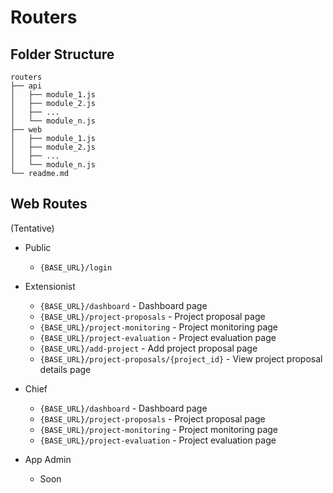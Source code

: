 # Routers


## Folder Structure

```
routers
├── api
│   ├── module_1.js
│   ├── module_2.js
│   ├── ...
│   └── module_n.js
├── web
│   ├── module_1.js
│   ├── module_2.js
│   ├── ...
│   └── module_n.js
└── readme.md
```


## Web Routes

(Tentative)

* Public
    - `{BASE_URL}/login`

* Extensionist
    - `{BASE_URL}/dashboard` -  Dashboard page
    - `{BASE_URL}/project-proposals` - Project proposal page
    - `{BASE_URL}/project-monitoring` - Project monitoring page
    - `{BASE_URL}/project-evaluation` - Project evaluation page
    - `{BASE_URL}/add-project` - Add project proposal page
    - `{BASE_URL}/project-proposals/{project_id}` - View project proposal details page

* Chief
    - `{BASE_URL}/dashboard` -  Dashboard page
    - `{BASE_URL}/project-proposals` - Project proposal page
    - `{BASE_URL}/project-monitoring` - Project monitoring page
    - `{BASE_URL}/project-evaluation` - Project evaluation page

* App Admin
    - Soon